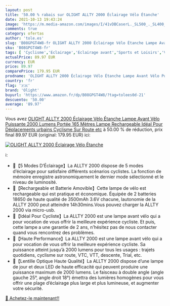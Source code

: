 ```yaml
---
layout: post
title: '50.00 % rabais sur OLIGHT ALLTY 2000 Éclairage Vélo Étanche'
date: 2021-10-13 19:43:24
image: 'https://m.media-amazon.com/images/I/41vDBCaserL._SL500_._SL400_.jpg'
comments: true
category: ofertas
author: 'tole.es'
slug: 'B08GPGT4W8-fr OLIGHT ALLTY 2000 Éclairage Vélo Étanche Lampe Avant Vélo...'
sku: 'B08GPGT4W8-fr'
tags: [ 'Cyclisme','Eclairage','Eclairage avant','Sports et Loisirs','Vêtements et équipement de sport','olight', ]
actualPrice: 89.97 EUR
currency: EUR
price: 89.97
comparePrice: 179.95 EUR
prodname: 'OLIGHT ALLTY 2000 Éclairage Vélo Étanche Lampe Avant Vélo Puissante 2000 Lumens Portée 165 Mètres Lampe Rechargeable Idéal Pour Déplacements urbains  Cyclisme Sur Route etc'
country: 'fr'
flag: '🇫🇷'
brand: 'Olight'
buyurl: 'https://www.amazon.fr/dp/B08GPGT4W8/?tag=tolees0d-21'
descuento: '50.00'
average: '89.97'
---
```


Vous avez [OLIGHT ALLTY 2000 Éclairage Vélo Étanche Lampe Avant Vélo Puissante 2000 Lumens Portée 165 Mètres Lampe Rechargeable Idéal Pour Déplacements urbains  Cyclisme Sur Route etc](https://www.amazon.fr/dp/B08GPGT4W8/?tag=tolees0d-21)  à  50.00 % de réduction, prix final  89.97 EUR (original: 179.95 EUR) ici:

[![OLIGHT ALLTY 2000 Éclairage Vélo Étanche](https://m.media-amazon.com/images/I/41vDBCaserL._SL500_._SL400_.jpg)](https://www.amazon.fr/dp/B08GPGT4W8/?tag=tolees0d-21)

ℹ️:

- 🚴【5 Modes D’Éclairage】La ALLTY 2000 dispose de 5 modes d’éclairage pour satisfaire différents scénarios cyclistes. La fonction de mémoire enregistre astronomiquement le dernier mode sélectionné et le niveau de luminosité.
- 🚴【Rechargeable et Batterie Amovible】Cette lampe de vélo est rechargeable qui est pratique et économique. Équipée de 2 batteries 18650 de haute qualité de 3500mAh 3.6V chacune, lautonomie de la ALLTY 2000 peut atteindre 14h30mins.Vous pouvez charger la ALLTY 2000 via micro-usb.
- 🚴【Idéal Pour Cycliste】La ALLTY 2000 est une lampe avant vélo qui a pour vocation de vous offrir la meilleure expérience cycliste. Et puis, cette lampe a une garantie de 2 ans, n’hésitez pas de nous contacter quand vous rencontrez des problèmes.
- 🚴【Haute Performance】La ALLTY 2000 est une lampe avant vélo qui a pour vocation de vous offrir la meilleure expérience cycliste. Sa puissance atteint jusqu’à 2000 lumens pour tous les usages : trajets quotidiens, cyclisme sur route, VTC, VTT, descente, Trial, etc.
- 🚴【Lentille Optique Haute Qualité】La ALLTY 2000 dispose d’une lampe de jour et deux LED de haute efficacité qui peuvent produire une puissance maximum de 2000 lumens. Le faisceau à double angle (angle gauche 25°, angle droit 18°) émettra des lumières homogènes pour vous offrir une plage d’éclairage plus large et plus lumineuse, et augmenter votre sécurité.

[🛒 Achetez-le maintenant!!](https://www.amazon.fr/dp/B08GPGT4W8/?tag=tolees0d-21)
